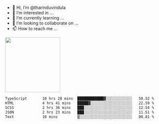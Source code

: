 - 👋 Hi, I’m @tharinduvindula
- 👀 I’m interested in ...
- 🌱 I’m currently learning ...
- 💞️ I’m looking to collaborate on ...
- 📫 How to reach me ...

<!---
tharinduvindula/tharinduvindula is a ✨ special ✨ repository because its `README.md` (this file) appears on your GitHub profile.
You can click the Preview link to take a look at your changes.
--->

<img height="180em" src="https://github-readme-stats.vercel.app/api?username=tharinduvindula&show_icons=true&hide_border=false&&count_private=true&include_all_commits=true" />


<!--START_SECTION:waka-->

```txt
TypeScript       10 hrs 28 mins  ████████████▓░░░░░░░░░░░░   50.52 %
HTML             4 hrs 41 mins   █████▓░░░░░░░░░░░░░░░░░░░   22.59 %
SCSS             2 hrs 36 mins   ███░░░░░░░░░░░░░░░░░░░░░░   12.54 %
JSON             2 hrs 23 mins   ███░░░░░░░░░░░░░░░░░░░░░░   11.51 %
Text             10 mins         ▒░░░░░░░░░░░░░░░░░░░░░░░░   00.81 %
```

<!--END_SECTION:waka-->
